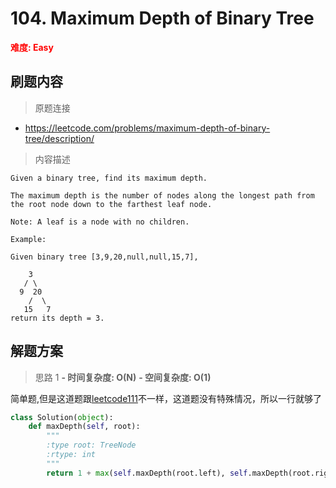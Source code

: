 # 104. Maximum Depth of Binary Tree

**<font color=red>难度: Easy</font>**

## 刷题内容

> 原题连接

* https://leetcode.com/problems/maximum-depth-of-binary-tree/description/

> 内容描述

```
Given a binary tree, find its maximum depth.

The maximum depth is the number of nodes along the longest path from the root node down to the farthest leaf node.

Note: A leaf is a node with no children.

Example:

Given binary tree [3,9,20,null,null,15,7],

    3
   / \
  9  20
    /  \
   15   7
return its depth = 3.
```

## 解题方案

> 思路 1
****- 时间复杂度: O(N)**** ****- 空间复杂度: O(1)****


简单题,但是这道题跟[leetcode111](./111.md)不一样，这道题没有特殊情况，所以一行就够了


```python
class Solution(object):
    def maxDepth(self, root):
        """
        :type root: TreeNode
        :rtype: int
        """
        return 1 + max(self.maxDepth(root.left), self.maxDepth(root.right)) if root else 0
```
